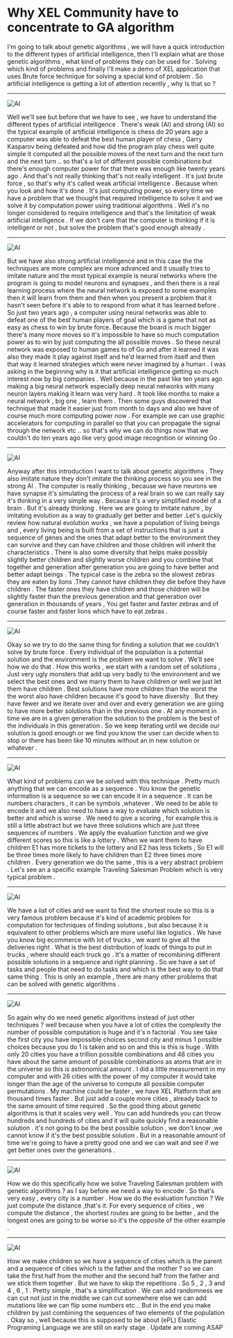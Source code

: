 # Why XEL Community have to concentrate to GA algorithm

I'm going to talk about genetic algorithms ,  we will have a quick introduction to the different types of artificial intelligence, then I'll explain what are those genetic algorithms , what kind of problems they can be used for . Solving which kind of problems and finally I'll make a demo of XEL application that uses Brute force technique for solving a special kind of problem . So artificial intelligence is getting a lot of attention recently , why Is that so ?

-----------------------------------------------
![AI](Untitled2.png)

Well we'll see but before that we have to see , we have to understand the different types of artificial intelligence . There's weak (AI) and strong (AI) so the typical example of artificial intelligence is chess do 20 years ago a computer was able to defeat the best human player of chess , Garry Kasparov being defeated and how did the program play chess well quite simple it computed all the possible moves of the next turn and the next turn and the next turn .. so that's a lot of different possible combinations but there's enough computer power for that there was enough like twenty years ago . And that's not really thinking that's not really intelligent . It's just brute force , so that's why it's called weak artificial intelligence . Because when you look and how it's done . It's just computing power, so every time we have a problem that we thought that required intelligence to solve it and we solve it by computation power using traditional algorithms . Well it's no longer considered to require intelligence and that's the limitation of weak artificial intelligence . If we don't care that the computer is thinking if it is intelligent or not  , but solve the problem that's good enough already .

-----------------------------------------------
![AI](Untitled3.png)

But we have also strong artificial intelligence and in this case the the techniques are more complex are more advanced and it usually tries to imitate nature and the most typical example is neural networks where the program is going to model neurons and synapses , and then there is a real learning process where the neural network is exposed to some examples then it will learn from them and then when you present a problem that it hasn't seen before it's able to to respond from what it has learned before . So just two years ago , a computer using neural networks was able to defeat one of the best human players of goal which is a game that not as easy as chess  to win by brute force. Because the board is much bigger there's many more moves so it's impossible to have so much computation power as to win by just computing the all possible moves . So these neural network was exposed to human games to of Go and after it learned it was also they made it play against itself and he'd learned from itself and then that way it learned strategies which were never imagined by a human .  I was asking in the beginning why is it that artificial intelligence getting so much interest now by big companies . Well because in the past like ten years ago making a big neural network especially deep neural networks with many neuron layers making it learn was very hard . It took like months to make a neural network  , big one , learn them . Then some guys discovered that technique that made it easier just from month to days and also we have of course much more computing power now . For example we can use graphic accelerators for computing in parallel so that you can propagate the signal through the network etc .. so that's why we can do things now that we couldn't do ten years ago like very good image recognition or winning Go .

---------------------------------------------
![AI](Untitled9.jpg)

Anyway after this introduction I want to talk about genetic algorithms  . They also imitate nature they don't imitate the thinking process so you see in the strong AI . The computer is really thinking , because we have neurons we have synapse  it's simulating the process of a real brain so we can really say it's thinking in a very simple way . Because it's a very simplified model of a brain  . But it's already thinking . Here we are going to imitate nature , by imitating evolution as a way to gradually get better and better .Let's quickly review how natural evolution works , we have a population of living beings and ,  every living being is built from a set of instructions that is just a sequence of genes and the ones that adapt better to the environment they can survive and they can have children and those children will inherit the characteristics . There is also some diversity that helps make possibly slightly better children and slightly worse children and you combine that together and generation after generation you are going to have better and better adapt beings . The typical case is  the zebra so the slowest zebras they are eaten by lions .They cannot have children they die before they have children . The faster ones they have children and those children will be slightly faster than the previous generation and that generation over generation in thousands of years , You get faster and faster zebras and of course faster and faster lions which have to eat zebras . 

-------------------------------------------
![AI](Untitled4.png)

 Okay so we try to do the same thing for finding a solution that we couldn't solve by brute force . Every individual of the population is a potential solution and the environment is the problem we want to solve . We'll see how we do that . How this works , we start with a random set of solutions , Just very ugly monsters that add up very badly to the environment and we select the best ones and we marry them to have children or well we just let them have children . Best solutions have more children than the worst the the worst also have children because it's good to have diversity  . But they have fewer and we iterate over and over and every generation we are going to have more better solutions than in the previous one . At any moment in time we are in a given generation the solution to the problem is the best of the individuals in this generation . So we keep iterating until we decide our solution is good enough or we find you know the user can decide when to stop or there has been like 10 minutes without an in new solution or whatever .
 
 ----------------------------------------
 ![AI](Untitled.png)
 
  What kind of problems can we be solved with this technique . Pretty much anything that we can encode as a sequence . You know the genetic information is a sequence so we can encode it in a sequence . It can be numbers characters , it can be symbols ,whatever . We need to be able to encode it and we also need to have a way to evaluate which solution is better and which is worse . We need to give a scoring , for example this is still a little abstract but we have three solutions which are just three sequences of numbers . We apply the evaluation function and we give different scores so this is like a lottery . When we want them to have children E1 has more tickets to the lottery and E2 has less tickets , So E1 will be three times more likely to have children than E2 three times more children . Every generation we do the same , this is a very abstract problem . Let's see an a specific example Traveling Salesman Problem which is very typical problem .
  
----------------------------------------
 ![AI](Untitled5.png)
 
 We have a list of cities and we want to find the shortest route so this is a very famous problem because it's kind of academic problem for computation for techniques of finding solutions , but also because it is equivalent to other problems which are more useful like logistics . We have you know big ecommerce with lot of trucks ,  we want to give all the deliveries right . What is the best distribution of loads of things to put in trucks , where should each truck go . It's a matter of recombining different possible solutions in a sequence and right planning . So we have a set of tasks and people that need to do tasks and which is the best way to do that same thing . This is only an example , there are many other problems that can be solved with genetic algorithms .
 
----------------------------------------
 ![AI](Untitled6.png)

So again why do we need genetic algorithms instead of just other techniques  ? well because when you have a lot of cities the complexity the number of possible computation is huge and it's n factorial . You see take the first city you have impossible choices second city and minus 1 possible choices because you do 1 is taken and so on and this is this is huge . With only 20 cities you have a trillion possible combinations and 48 cities you have about the same amount of possible combinations as atoms that are in the universe so this is astronomical amount . I did a little measurement in my computer and with 26 cities with the power of my computer it would take longer than the age of the universe to compute all possible computer permutations . My machine could be faster , we have XEL Platform that are thousand times faster . But just add a couple more cities , already back to the same amount of time required . So the good thing about genetic algorithms is that it scales very well . You can add hundreds you can throw hundreds and hundreds of cities and it will quite quickly find a reasonable solution . it's not going to be the best possible solution , we don't know ,we cannot know if it's the best possible solution . But in a reasonable amount of time we're going to have a pretty good one and we can wait and see if we get better ones over the generations . 

---------------------------------------
 ![AI](Untitled7.png)

How we do this specifically how we solve Traveling Salesman problem with genetic algorithms ? as I say before we need a way to encode . So that's very easy , every city is a number . How we do the evaluation function ? We just compute the distance ,that's it. For every sequence of cities , we compute the distance , the shortest routes are going to be better , and the longest ones are going to be worse so it's the opposite of the other example .

---------------------------------------
 ![AI](Untitled8.png)
 
 
 How we make children so we have a sequence of cities which is the parent and a sequence of cities which is the father and the mother ? so we can take the first half from the mother and the second half from the father and we stick them together . But we have to skip the repetitions . So 5 , 2 , 3 and  4 , 6 , 1 .  Pretty simple ,  that's a simplification . We can add randomness we can cut not just in the middle we can cut somewhere else we can add mutations like we can flip some numbers etc ..  But in the end you make children by just combining the sequences of two elements of the population . Okay so , well because this is supposed to be about (ePL) Elastic Programing Language  we are still on early stage . Update are coming ASAP 
 


